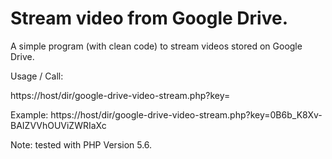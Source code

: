 # Stream video from Google Drive.

A simple program (with clean code) to stream videos stored on Google Drive.

Usage / Call:

  https://host/dir/google-drive-video-stream.php?key=<google-video-key>

Example: https://host/dir/google-drive-video-stream.php?key=0B6b_K8Xv-BAIZVVhOUViZWRIaXc

Note: tested with PHP Version 5.6.
